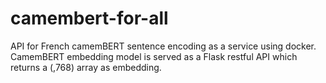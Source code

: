 # camembert-for-all
API for French camemBERT sentence encoding as a service using docker. 
CamemBERT embedding model is served as a Flask restful API which returns a (,768) array as embedding.
